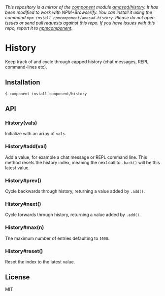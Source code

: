 *This repository is a mirror of the [component](http://component.io) module [amasad/history](http://github.com/amasad/history). It has been modified to work with NPM+Browserify. You can install it using the command `npm install npmcomponent/amasad-history`. Please do not open issues or send pull requests against this repo. If you have issues with this repo, report it to [npmcomponent](https://github.com/airportyh/npmcomponent).*

# History

  Keep track of and cycle through capped history (chat messages, REPL command-lines etc).

## Installation

```
$ component install component/history
```

## API

### History(vals)

  Initialize with an array of `vals`.
  
### History#add(val)

  Add a value, for example a chat message or REPL command line.
  This method resets the history index, meaning the next call
  to `.back()` will be this latest value.

### History#prev()

  Cycle backwards through history, returning a value added by `.add()`.

### History#next()

  Cycle forwards through history, returning a value added by `.add()`.

### History#max(n)

  The maximum number of entries defaulting to `1000`.

### History#reset()

  Reset the index to the latest value.

## License

  MIT